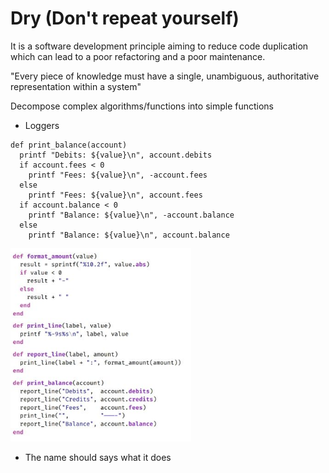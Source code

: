 Dry (Don't repeat yourself)
====
It is a software development principle aiming to reduce code duplication which can lead to a poor refactoring and a poor maintenance.

"Every piece of knowledge must have a single, unambiguous, authoritative representation within a system"

Decompose complex algorithms/functions into simple functions

- Loggers
```
def print_balance(account)
  printf "Debits: ${value}\n", account.debits
  if account.fees < 0
    printf "Fees: ${value}\n", -account.fees
  else
    printf "Fees: ${value}\n", account.fees
  if account.balance < 0
    printf "Balance: ${value}\n", -account.balance
  else
    printf "Balance: ${value}\n", account.balance
```

![image](dry_solved.png )

- The name should says what it does